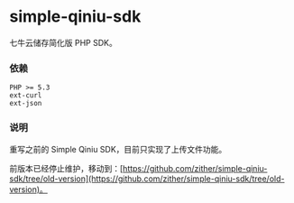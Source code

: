 simple-qiniu-sdk
================

七牛云储存简化版 PHP SDK。

### 依赖

    PHP >= 5.3
    ext-curl
    ext-json

### 说明
    
重写之前的 Simple Qiniu SDK，目前只实现了上传文件功能。

前版本已经停止维护，移动到：[https://github.com/zither/simple-qiniu-sdk/tree/old-version](https://github.com/zither/simple-qiniu-sdk/tree/old-version)。
